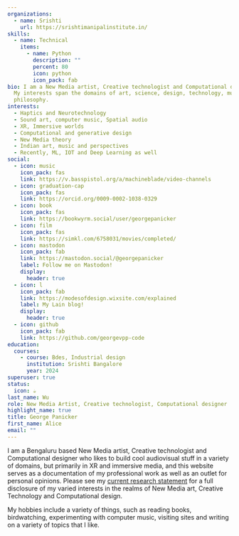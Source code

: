 ```yaml
---
organizations:
  - name: Srishti
    url: https://srishtimanipalinstitute.in/
skills:
  - name: Technical
    items:
      - name: Python
        description: ""
        percent: 80
        icon: python
        icon_pack: fab
bio: I am a New Media artist, Creative technologist and Computational designer.
  My interests span the domains of art, science, design, technology, music and
  philosophy.
interests:
  - Haptics and Neurotechnology
  - Sound art, computer music, Spatial audio
  - XR, Immersive worlds
  - Computational and generative design
  - New Media theory
  - Indian art, music and perspectives 
  - Recently, ML, IOT and Deep Learning as well
social:
  - icon: music
    icon_pack: fas
    link: https://v.basspistol.org/a/machineblade/video-channels
  - icon: graduation-cap
    icon_pack: fas
    link: https://orcid.org/0009-0002-1038-0329
  - icon: book
    icon_pack: fas
    link: https://bookwyrm.social/user/georgepanicker
  - icon: film
    icon_pack: fas
    link: https://simkl.com/6758031/movies/completed/
  - icon: mastodon
    icon_pack: fab
    link: https://mastodon.social/@georgepanicker
    label: Follow me on Mastodon!
    display:
      header: true
  - icon: l
    icon_pack: fab
    link: https://modesofdesign.wixsite.com/explained
    label: My Lain blog!
    display:
      header: true
  - icon: github
    icon_pack: fab
    link: https://github.com/georgevpp-code
education:
  courses:
    - course: Bdes, Industrial design
      institution: Srishti Bangalore
      year: 2024
superuser: true
status:
  icon: ☕️
last_name: Wu
role: New Media Artist, Creative technologist, Computational designer
highlight_name: true
title: George Panicker
first_name: Alice
email: ""
---
```

I am a Bengaluru based New Media artist, Creative technologist and Computational designer who likes to build cool audiovisual stuff in a variety of domains, but primarily in XR and immersive media, and this website serves as a documentation of my professional work as well as an outlet for personal opinions. Please see my [current research statement](https://drive.google.com/file/d/1Soz_x1HDM0kSgqYokWD8f_XxeeeMIdf6/view?usp=sharing) for a full disclosure of my varied interests in the realms of New Media art, Creative Technology and Computational design. 

My hobbies include a variety of things, such as reading books, birdwatching, experimenting with computer music, visiting sites and writing on a variety of topics that I like.

